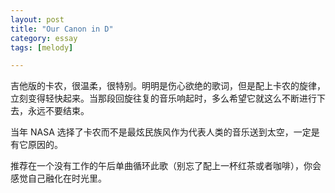 ```yaml
---
layout: post
title: "Our Canon in D"
category: essay
tags: [melody]

---
```



吉他版的卡农，很温柔，很特别。明明是伤心欲绝的歌词，但是配上卡农的旋律，立刻变得轻快起来。当那段回旋往复的音乐响起时，多么希望它就这么不断进行下去，永远不要结束。


当年 NASA 选择了卡农而不是最炫民族风作为代表人类的音乐送到太空，一定是有它原因的。


推荐在一个没有工作的午后单曲循环此歌（别忘了配上一杯红茶或者咖啡），你会感觉自己融化在时光里。
